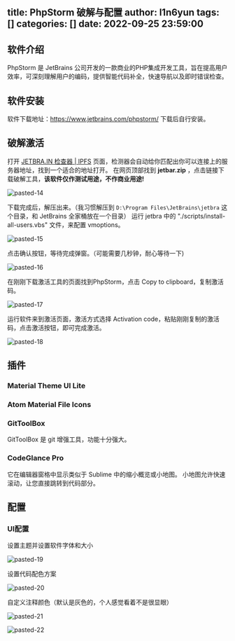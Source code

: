 title: PhpStorm 破解与配置
author: l1n6yun
tags: []
categories: []
date: 2022-09-25 23:59:00
---
## 软件介绍

PhpStorm 是 JetBrains 公司开发的一款商业的PHP集成开发工具，旨在提高用户效率，可深刻理解用户的编码，提供智能代码补全，快速导航以及即时错误检查。

## 软件安装

软件下载地址：https://www.jetbrains.com/phpstorm/
下载后自行安装。


## 破解激活

打开 [JETBRA.IN 检查器 | IPFS](https://jetbra.in/5d84466e31722979266057664941a71893322460) 页面，检测器会自动给你匹配出你可以连接上的服务器地址，找到一个适合的地址打开。
在网页顶部找到 **jetbar.zip** ，点击链接下载破解工具，**该软件仅作测试用途，不作商业用途!**

![pasted-14](/images/pasted-14.png)

下载完成后，解压出来。（我习惯解压到 `D:\Program Files\JetBrains\jetbra` 这个目录，和 JetBrains 全家桶放在一个目录）
运行 jetbra 中的 "./scripts/install-all-users.vbs" 文件，来配置 vmoptions。

![pasted-15](/images/pasted-15.png)

点击确认按钮，等待完成弹窗。（可能需要几秒钟，耐心等待一下)

![pasted-16](/images/pasted-16.png)

在刚刚下载激活工具的页面找到PhpStorm，点击 Copy to clipboard，复制激活码。

![pasted-17](/images/pasted-17.png)

运行软件来到激活页面，激活方式选择 Activation code，粘贴刚刚复制的激活码，点击激活按钮，即可完成激活。

![pasted-18](/images/pasted-18.png)

## 插件

### Material Theme UI Lite

### Atom Material File Icons

### GitToolBox

GitToolBox 是 git 增强工具，功能十分强大。

### CodeGlance Pro

它在编辑器窗格中显示类似于 Sublime 中的缩小概览或小地图。 小地图允许快速滚动，让您直接跳转到代码部分。 

## 配置

### UI配置

设置主题并设置软件字体和大小

![pasted-19](/images/pasted-19.png)

设置代码配色方案

![pasted-20](/images/pasted-20.png)

自定义注释颜色（默认是灰色的，个人感觉看着不是很显眼）

![pasted-21](/images/pasted-21.png)

![pasted-22](/images/pasted-22.png)